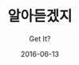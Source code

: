 ---
title: "알아듣겠지"
subtitle: "Get It?"
description: "合作單曲"
icon: "library_music"
weight: 600000000
date: 2016-06-13
images: ["/docs/c6-get-it/get-it.jpg"]
---